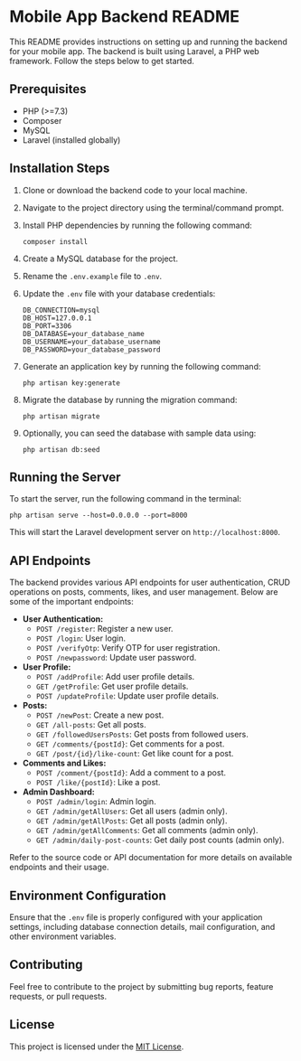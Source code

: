 # Mobile App Backend README

This README provides instructions on setting up and running the backend for your mobile app. The backend is built using Laravel, a PHP web framework. Follow the steps below to get started.

## Prerequisites
- PHP (>=7.3)
- Composer
- MySQL
- Laravel (installed globally)

## Installation Steps
1. Clone or download the backend code to your local machine.
2. Navigate to the project directory using the terminal/command prompt.
3. Install PHP dependencies by running the following command:
   ```
   composer install
   ```
4. Create a MySQL database for the project.
5. Rename the `.env.example` file to `.env`.
6. Update the `.env` file with your database credentials:

    ```
    DB_CONNECTION=mysql
    DB_HOST=127.0.0.1
    DB_PORT=3306
    DB_DATABASE=your_database_name
    DB_USERNAME=your_database_username
    DB_PASSWORD=your_database_password
    ```

7. Generate an application key by running the following command:
   ```
   php artisan key:generate
   ```
8. Migrate the database by running the migration command:
   ```
   php artisan migrate
   ```
9. Optionally, you can seed the database with sample data using:
   ```
   php artisan db:seed
   ```

## Running the Server
To start the server, run the following command in the terminal:
```
php artisan serve --host=0.0.0.0 --port=8000
```
This will start the Laravel development server on `http://localhost:8000`.

## API Endpoints
The backend provides various API endpoints for user authentication, CRUD operations on posts, comments, likes, and user management. Below are some of the important endpoints:

- **User Authentication:**
  - `POST /register`: Register a new user.
  - `POST /login`: User login.
  - `POST /verifyOtp`: Verify OTP for user registration.
  - `POST /newpassword`: Update user password.
- **User Profile:**
  - `POST /addProfile`: Add user profile details.
  - `GET /getProfile`: Get user profile details.
  - `POST /updateProfile`: Update user profile details.
- **Posts:**
  - `POST /newPost`: Create a new post.
  - `GET /all-posts`: Get all posts.
  - `GET /followedUsersPosts`: Get posts from followed users.
  - `GET /comments/{postId}`: Get comments for a post.
  - `GET /post/{id}/like-count`: Get like count for a post.
- **Comments and Likes:**
  - `POST /comment/{postId}`: Add a comment to a post.
  - `POST /like/{postId}`: Like a post.
- **Admin Dashboard:**
  - `POST /admin/login`: Admin login.
  - `GET /admin/getAllUsers`: Get all users (admin only).
  - `GET /admin/getAllPosts`: Get all posts (admin only).
  - `GET /admin/getAllComments`: Get all comments (admin only).
  - `GET /admin/daily-post-counts`: Get daily post counts (admin only).

Refer to the source code or API documentation for more details on available endpoints and their usage.

## Environment Configuration
Ensure that the `.env` file is properly configured with your application settings, including database connection details, mail configuration, and other environment variables.

## Contributing
Feel free to contribute to the project by submitting bug reports, feature requests, or pull requests.

## License
This project is licensed under the [MIT License](LICENSE).